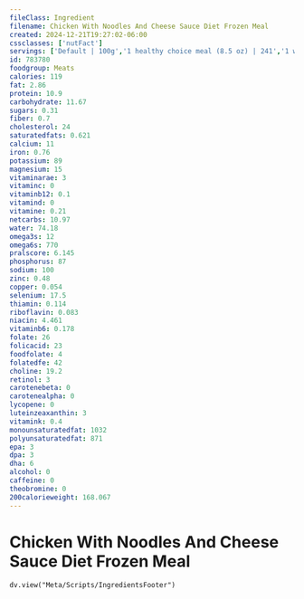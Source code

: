 ```yaml
---
fileClass: Ingredient
filename: Chicken With Noodles And Cheese Sauce Diet Frozen Meal
created: 2024-12-21T19:27:02-06:00
cssclasses: ['nutFact']
servings: ['Default | 100g','1 healthy choice meal (8.5 oz) | 241','1 weight watchers meal (10 oz) | 283','1 lean cuisine meal (9.25 oz) | 262']
id: 783780
foodgroup: Meats
calories: 119
fat: 2.86
protein: 10.9
carbohydrate: 11.67
sugars: 0.31
fiber: 0.7
cholesterol: 24
saturatedfats: 0.621
calcium: 11
iron: 0.76
potassium: 89
magnesium: 15
vitaminarae: 3
vitaminc: 0
vitaminb12: 0.1
vitamind: 0
vitamine: 0.21
netcarbs: 10.97
water: 74.18
omega3s: 12
omega6s: 770
pralscore: 6.145
phosphorus: 87
sodium: 100
zinc: 0.48
copper: 0.054
selenium: 17.5
thiamin: 0.114
riboflavin: 0.083
niacin: 4.461
vitaminb6: 0.178
folate: 26
folicacid: 23
foodfolate: 4
folatedfe: 42
choline: 19.2
retinol: 3
carotenebeta: 0
carotenealpha: 0
lycopene: 0
luteinzeaxanthin: 3
vitamink: 0.4
monounsaturatedfat: 1032
polyunsaturatedfat: 871
epa: 3
dpa: 3
dha: 6
alcohol: 0
caffeine: 0
theobromine: 0
200calorieweight: 168.067
---
```


# Chicken With Noodles And Cheese Sauce Diet Frozen Meal

```dataviewjs
dv.view("Meta/Scripts/IngredientsFooter")
```